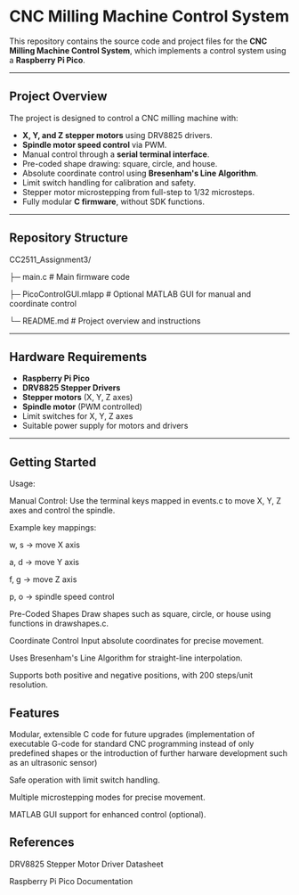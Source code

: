 # CNC Milling Machine Control System

This repository contains the source code and project files for the **CNC Milling Machine Control System**, which implements a control system using a **Raspberry Pi Pico**.

---

## Project Overview

The project is designed to control a CNC milling machine with:

- **X, Y, and Z stepper motors** using DRV8825 drivers.
- **Spindle motor speed control** via PWM.
- Manual control through a **serial terminal interface**.
- Pre-coded shape drawing: square, circle, and house.
- Absolute coordinate control using **Bresenham's Line Algorithm**.
- Limit switch handling for calibration and safety.
- Stepper motor microstepping from full-step to 1/32 microsteps.
- Fully modular **C firmware**, without SDK functions.

---

## Repository Structure

CC2511_Assignment3/

├─ main.c # Main firmware code

├─ PicoControlGUI.mlapp # Optional MATLAB GUI for manual and coordinate control

└─ README.md # Project overview and instructions


---

## Hardware Requirements

- **Raspberry Pi Pico**  
- **DRV8825 Stepper Drivers**  
- **Stepper motors** (X, Y, Z axes)  
- **Spindle motor** (PWM controlled)  
- Limit switches for X, Y, Z axes  
- Suitable power supply for motors and drivers  

---

## Getting Started

Usage:

Manual Control:
Use the terminal keys mapped in events.c to move X, Y, Z axes and control the spindle.

Example key mappings:

w, s → move X axis

a, d → move Y axis

f, g → move Z axis

p, o → spindle speed control

Pre-Coded Shapes
Draw shapes such as square, circle, or house using functions in drawshapes.c.

Coordinate Control
Input absolute coordinates for precise movement.

Uses Bresenham's Line Algorithm for straight-line interpolation.

Supports both positive and negative positions, with 200 steps/unit resolution.

## Features
Modular, extensible C code for future upgrades (implementation of executable G-code for standard CNC programming instead of only predefined shapes or the introduction of further harware development such as an ultrasonic sensor)

Safe operation with limit switch handling.

Multiple microstepping modes for precise movement.

MATLAB GUI support for enhanced control (optional).

## References
DRV8825 Stepper Motor Driver Datasheet

Raspberry Pi Pico Documentation
